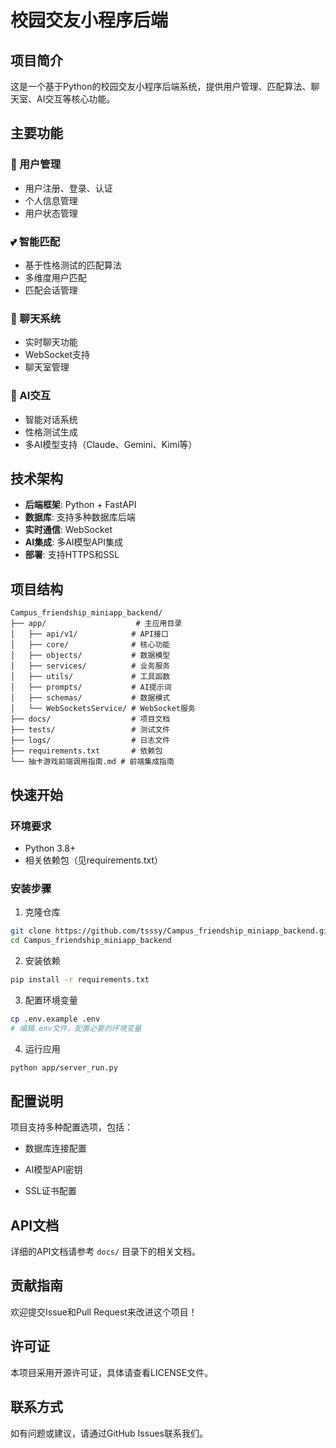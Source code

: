 # 校园交友小程序后端

## 项目简介

这是一个基于Python的校园交友小程序后端系统，提供用户管理、匹配算法、聊天室、AI交互等核心功能。

## 主要功能

### 🔐 用户管理
- 用户注册、登录、认证
- 个人信息管理
- 用户状态管理

### 💕 智能匹配
- 基于性格测试的匹配算法
- 多维度用户匹配
- 匹配会话管理

### 💬 聊天系统
- 实时聊天功能
- WebSocket支持
- 聊天室管理

### 🤖 AI交互
- 智能对话系统
- 性格测试生成
- 多AI模型支持（Claude、Gemini、Kimi等）



## 技术架构

- **后端框架**: Python + FastAPI
- **数据库**: 支持多种数据库后端
- **实时通信**: WebSocket
- **AI集成**: 多AI模型API集成
- **部署**: 支持HTTPS和SSL

## 项目结构

```
Campus_friendship_miniapp_backend/
├── app/                    # 主应用目录
│   ├── api/v1/            # API接口
│   ├── core/              # 核心功能
│   ├── objects/           # 数据模型
│   ├── services/          # 业务服务
│   ├── utils/             # 工具函数
│   ├── prompts/           # AI提示词
│   ├── schemas/           # 数据模式
│   └── WebSocketsService/ # WebSocket服务
├── docs/                  # 项目文档
├── tests/                 # 测试文件
├── logs/                  # 日志文件
├── requirements.txt       # 依赖包
└── 抽卡游戏前端调用指南.md # 前端集成指南
```

## 快速开始

### 环境要求
- Python 3.8+
- 相关依赖包（见requirements.txt）

### 安装步骤
1. 克隆仓库
```bash
git clone https://github.com/tsssy/Campus_friendship_miniapp_backend.git
cd Campus_friendship_miniapp_backend
```

2. 安装依赖
```bash
pip install -r requirements.txt
```

3. 配置环境变量
```bash
cp .env.example .env
# 编辑.env文件，配置必要的环境变量
```

4. 运行应用
```bash
python app/server_run.py
```

## 配置说明

项目支持多种配置选项，包括：
- 数据库连接配置
- AI模型API密钥

- SSL证书配置

## API文档

详细的API文档请参考 `docs/` 目录下的相关文档。

## 贡献指南

欢迎提交Issue和Pull Request来改进这个项目！

## 许可证

本项目采用开源许可证，具体请查看LICENSE文件。

## 联系方式

如有问题或建议，请通过GitHub Issues联系我们。
